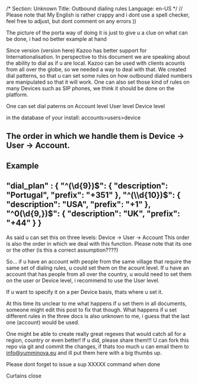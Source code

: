/*
Section: Unknown
Title: Outbound dialing rules
Language: en-US
*/
// Please note that My English is rather crappy and i dont use a spell checker, feel free to adjust, but dont comment on any errors ))


The picture of the porta way of doing it is just to give u a clue on what can be done, i had no better example at hand

Since version (version here) Kazoo has better support for Internationalisation.
In perspective to this document we are speaking about the ability to dial as if u are local.
Kazoo can be used with clients acounts from all over the globe, so we needed a way to deal with that.
We created dial patterns, so that u can set some rules on how outbound dialed numbers are manipulated so that it will work.
One can also set those kind of rules on many Devices such as SIP phones, we think it should be done on the platform.

One can set dial paterns on
 Account level
 User level
 Device level
 
in the database of your install: accounts>users>device

 
The order in which we handle them is Device -> User -> Account.
----------------------------------------------------------------

Example
----------------------------------------------------------------

"dial_plan" : {
   "^(\\d{9})$": {
       "description": "Portugal",
       "prefix": "+351"
   },
   "^(\\d{10})$": {
       "description": "USA",
       "prefix": "+1"
   },
   "^0(\\d{9,})$": {
       "description": "UK",
       "prefix": "+44"
   }
}
----------------------------------------------------------------

As said u can set this on three levels: Device -> User -> Account
This order is also the order in which we deal with this function.
Please note that its one or the other 	(is this a correct assumption????)

So... if u have an account with people from the same village that require the same set of dialing rules, u could set them on the acount level.
If u have an account that has people from all over the country, u would need to set them on the user or Device level, i recommend to use the User level.

If u want to specify it on a per Device basis, thats where u set it.

At this time its unclear to me what happens if u set them in all documents, someone might edit this post to fix that though.
What happens if u set different rules in the three docs is also unknown to me, i guess that the last one (account) would be used.

One might be able to create really great regexes that would catch all for a region, country or even better!
If u did, please share them!!! U can fork this repo via git and commit the changes, 
if thats too much u can email them to info@yumminova.eu and ill put them here with a big thumbs up.

Please dont forget to issue a sup XXXXX command when done 

Curtains close



